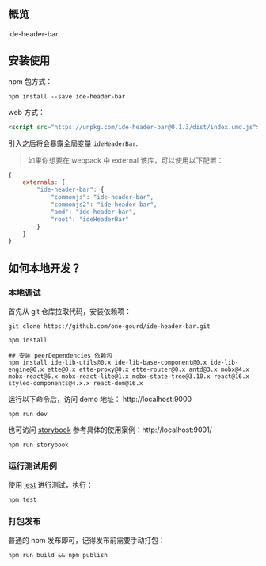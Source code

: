 ## 概览

ide-header-bar

## 安装使用

npm 包方式：
```shell
npm install --save ide-header-bar
```

web 方式：
```html
<script src="https://unpkg.com/ide-header-bar@0.1.3/dist/index.umd.js"></script>
```
引入之后将会暴露全局变量 `ideHeaderBar`.

> 如果你想要在 webpack 中 external 该库，可以使用以下配置：
```js
{
    externals: {
        "ide-header-bar": {
            "commonjs": "ide-header-bar",
            "commonjs2": "ide-header-bar",
            "amd": "ide-header-bar",
            "root": "ideHeaderBar"
        }
    }
}
```

## 如何本地开发？

### 本地调试

首先从 git 仓库拉取代码，安装依赖项：
```shell
git clone https://github.com/one-gourd/ide-header-bar.git

npm install

## 安装 peerDependencies 依赖包
npm install ide-lib-utils@0.x ide-lib-base-component@0.x ide-lib-engine@0.x ette@0.x ette-proxy@0.x ette-router@0.x antd@3.x mobx@4.x mobx-react@5.x mobx-react-lite@1.x mobx-state-tree@3.10.x react@16.x styled-components@4.x.x react-dom@16.x
```

运行以下命令后，访问 demo 地址： http://localhost:9000
```shell
npm run dev
```

也可访问 [storybook](https://github.com/storybooks/storybook) 参考具体的使用案例：http://localhost:9001/
```shell
npm run storybook
```

### 运行测试用例

使用 [jest](https://jestjs.io) 进行测试，执行：

```shell
npm test
```

### 打包发布

普通的 npm 发布即可，记得发布前需要手动打包：

```shell
npm run build && npm publish
```


